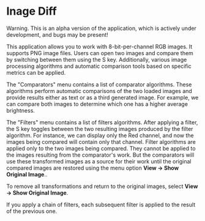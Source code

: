 # Inage Diff

Warning. This is an alpha version of the application, which is actively under development, and bugs may be present!

This application allows you to work with 8-bit-per-channel RGB images. It supports PNG image files. Users can open two images and compare them by switching between them using the S key. Additionally, various image processing algorithms and automatic comparison tools based on specific metrics can be applied.

The "Comparators" menu contains a list of comparator algorithms. These algorithms perform automatic comparisons of the two loaded images and provide results either as text or as a third generated image. For example, we can compare both images to determine which one has a higher average brightness.  

The "Filters" menu contains a list of filters algorithms. After applying a filter, the S key toggles between the two resulting images produced by the filter algorithm. For instance, we can display only the Red channel, and now the images being compared will contain only that channel.
Filter algorithms are applied only to the two images being compared. They cannot be applied to the images resulting from the comparator's work. But the comparators will use these transformed images as a source for their work until the original compared images are restored using the menu option **View -> Show Original Image**..

To remove all transformations and return to the original images, select **View -> Show Original Image**.

If you apply a chain of filters, each subsequent filter is applied to the result of the previous one.
